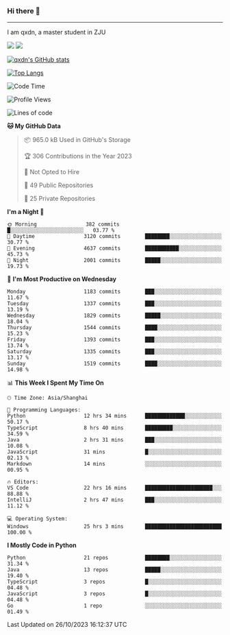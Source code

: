 ### Hi there 👋
---

I am qxdn, a master student in ZJU

[![](https://img.shields.io/badge/blog-qxdn-brightgreen?style=for-the-badge&logo=hexo)](https://qianxu.run) [![](https://img.shields.io/badge/bilibili-qxdn-ff69b4?style=for-the-badge&logo=Bilibili)](https://space.bilibili.com/11674667)


[![qxdn's GitHub stats](https://github-readme-stats.vercel.app/api?username=qxdn&count_private=true&show_icons=true)](https://github.com/qxdn)

[![Top Langs](https://github-readme-stats.vercel.app/api/top-langs/?username=qxdn&layout=compact)](https://github.com/qxdn)

<!--START_SECTION:waka-->
![Code Time](http://img.shields.io/badge/Code%20Time-1%2C228%20hrs%2038%20mins-blue)

![Profile Views](http://img.shields.io/badge/Profile%20Views-2-blue)

![Lines of code](https://img.shields.io/badge/From%20Hello%20World%20I%27ve%20Written-10.9%20million%20lines%20of%20code-blue)

**🐱 My GitHub Data** 

> 📦 965.0 kB Used in GitHub's Storage 
 > 
> 🏆 306 Contributions in the Year 2023
 > 
> 🚫 Not Opted to Hire
 > 
> 📜 49 Public Repositories 
 > 
> 🔑 25 Private Repositories 
 > 
**I'm a Night 🦉** 

```text
🌞 Morning                382 commits         █░░░░░░░░░░░░░░░░░░░░░░░░   03.77 % 
🌆 Daytime                3120 commits        ████████░░░░░░░░░░░░░░░░░   30.77 % 
🌃 Evening                4637 commits        ███████████░░░░░░░░░░░░░░   45.73 % 
🌙 Night                  2001 commits        █████░░░░░░░░░░░░░░░░░░░░   19.73 % 
```
📅 **I'm Most Productive on Wednesday** 

```text
Monday                   1183 commits        ███░░░░░░░░░░░░░░░░░░░░░░   11.67 % 
Tuesday                  1337 commits        ███░░░░░░░░░░░░░░░░░░░░░░   13.19 % 
Wednesday                1829 commits        █████░░░░░░░░░░░░░░░░░░░░   18.04 % 
Thursday                 1544 commits        ████░░░░░░░░░░░░░░░░░░░░░   15.23 % 
Friday                   1393 commits        ███░░░░░░░░░░░░░░░░░░░░░░   13.74 % 
Saturday                 1335 commits        ███░░░░░░░░░░░░░░░░░░░░░░   13.17 % 
Sunday                   1519 commits        ████░░░░░░░░░░░░░░░░░░░░░   14.98 % 
```


📊 **This Week I Spent My Time On** 

```text
🕑︎ Time Zone: Asia/Shanghai

💬 Programming Languages: 
Python                   12 hrs 34 mins      █████████████░░░░░░░░░░░░   50.17 % 
TypeScript               8 hrs 40 mins       █████████░░░░░░░░░░░░░░░░   34.59 % 
Java                     2 hrs 31 mins       ███░░░░░░░░░░░░░░░░░░░░░░   10.08 % 
JavaScript               31 mins             █░░░░░░░░░░░░░░░░░░░░░░░░   02.13 % 
Markdown                 14 mins             ░░░░░░░░░░░░░░░░░░░░░░░░░   00.95 % 

🔥 Editors: 
VS Code                  22 hrs 16 mins      ██████████████████████░░░   88.88 % 
IntelliJ                 2 hrs 47 mins       ███░░░░░░░░░░░░░░░░░░░░░░   11.12 % 

💻 Operating System: 
Windows                  25 hrs 3 mins       █████████████████████████   100.00 % 
```

**I Mostly Code in Python** 

```text
Python                   21 repos            ████████░░░░░░░░░░░░░░░░░   31.34 % 
Java                     13 repos            █████░░░░░░░░░░░░░░░░░░░░   19.40 % 
TypeScript               3 repos             █░░░░░░░░░░░░░░░░░░░░░░░░   04.48 % 
JavaScript               3 repos             █░░░░░░░░░░░░░░░░░░░░░░░░   04.48 % 
Go                       1 repo              ░░░░░░░░░░░░░░░░░░░░░░░░░   01.49 % 
```




 Last Updated on 26/10/2023 16:12:37 UTC
<!--END_SECTION:waka-->

<!--
**qxdn/qxdn** is a ✨ _special_ ✨ repository because its `README.md` (this file) appears on your GitHub profile.

Here are some ideas to get you started:

- 🔭 I’m currently working on ...
- 🌱 I’m currently learning ...
- 👯 I’m looking to collaborate on ...
- 🤔 I’m looking for help with ...
- 💬 Ask me about ...
- 📫 How to reach me: ...
- 😄 Pronouns: ...
- ⚡ Fun fact: ...
-->
